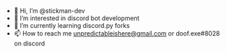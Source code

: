 - 👋 Hi, I’m @stickman-dev
- 👀 I’m interested in discord bot development
- 🌱 I’m currently learning discord.py forks
- 📫 How to reach me unpredictableishere@gmail.com or doof.exe#8028 on discord
